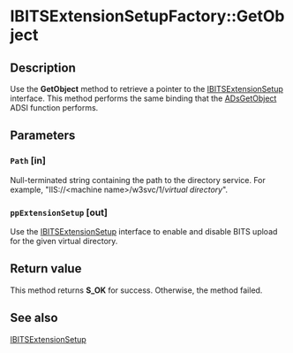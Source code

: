 # IBITSExtensionSetupFactory::GetObject

## Description

Use the
**GetObject** method to retrieve a pointer to the
[IBITSExtensionSetup](https://learn.microsoft.com/windows/desktop/api/bitscfg/nn-bitscfg-ibitsextensionsetup) interface. This method performs the same binding that the
[ADsGetObject](https://learn.microsoft.com/windows/desktop/api/adshlp/nf-adshlp-adsgetobject) ADSI function performs.

## Parameters

### `Path` [in]

Null-terminated string containing the path to the directory service. For example, "IIS://\<machine name>/w3svc/1/*virtual directory*".

### `ppExtensionSetup` [out]

Use the
[IBITSExtensionSetup](https://learn.microsoft.com/windows/desktop/api/bitscfg/nn-bitscfg-ibitsextensionsetup) interface to enable and disable BITS upload for the given virtual directory.

## Return value

This method returns **S_OK** for success. Otherwise, the method failed.

## See also

[IBITSExtensionSetup](https://learn.microsoft.com/windows/desktop/api/bitscfg/nn-bitscfg-ibitsextensionsetup)
